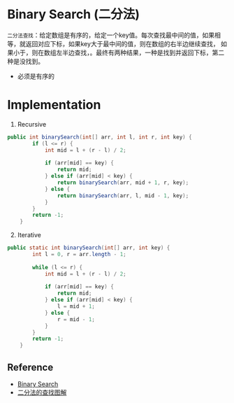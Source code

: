 # Binary Search (二分法)

`二分法查找`：给定数组是有序的，给定一个key值。每次查找最中间的值，如果相等，就返回对应下标，如果key大于最中间的值，则在数组的右半边继续查找，
如果小于，则在数组左半边查找，。最终有两种结果，一种是找到并返回下标，第二种是没找到。
- 必须是有序的

# Implementation 
1. Recursive
```java
public int binarySearch(int[] arr, int l, int r, int key) {
		if (l <= r) {
			int mid = l + (r - l) / 2;
			
			if (arr[mid] == key) {
				return mid;
			} else if (arr[mid] < key) {
				return binarySearch(arr, mid + 1, r, key);
			} else {
				return binarySearch(arr, l, mid - 1, key);
			}
		}
		return -1;
	}
```
2. Iterative
```java
public static int binarySearch(int[] arr, int key) {
		int l = 0, r = arr.length - 1;
    
		while (l <= r) {
			int mid = l + (r - l) / 2;
			
			if (arr[mid] == key) {
				return mid;
			} else if (arr[mid] < key) {
				l = mid + 1;
			} else {
				r = mid - 1;
			}
		}
		return -1;
	}
```

## Reference
- [Binary Search](https://www.geeksforgeeks.org/binary-search/)
- [二分法的查找图解](https://www.cnblogs.com/wanglog/p/6650695.html)
